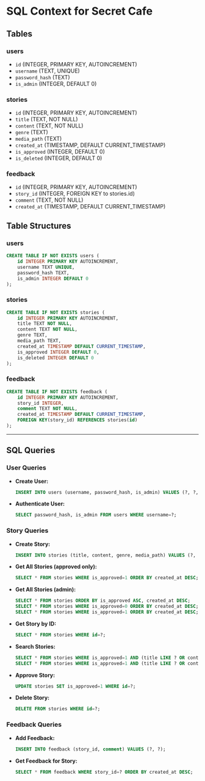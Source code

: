 # SQL Context for Secret Cafe

## Tables

### users
- `id` (INTEGER, PRIMARY KEY, AUTOINCREMENT)
- `username` (TEXT, UNIQUE)
- `password_hash` (TEXT)
- `is_admin` (INTEGER, DEFAULT 0)

### stories
- `id` (INTEGER, PRIMARY KEY, AUTOINCREMENT)
- `title` (TEXT, NOT NULL)
- `content` (TEXT, NOT NULL)
- `genre` (TEXT)
- `media_path` (TEXT)
- `created_at` (TIMESTAMP, DEFAULT CURRENT_TIMESTAMP)
- `is_approved` (INTEGER, DEFAULT 0)
- `is_deleted` (INTEGER, DEFAULT 0)

### feedback
- `id` (INTEGER, PRIMARY KEY, AUTOINCREMENT)
- `story_id` (INTEGER, FOREIGN KEY to stories.id)
- `comment` (TEXT, NOT NULL)
- `created_at` (TIMESTAMP, DEFAULT CURRENT_TIMESTAMP)

## Table Structures

### users
```sql
CREATE TABLE IF NOT EXISTS users (
    id INTEGER PRIMARY KEY AUTOINCREMENT,
    username TEXT UNIQUE,
    password_hash TEXT,
    is_admin INTEGER DEFAULT 0
);
```

### stories
```sql
CREATE TABLE IF NOT EXISTS stories (
    id INTEGER PRIMARY KEY AUTOINCREMENT,
    title TEXT NOT NULL,
    content TEXT NOT NULL,
    genre TEXT,
    media_path TEXT,
    created_at TIMESTAMP DEFAULT CURRENT_TIMESTAMP,
    is_approved INTEGER DEFAULT 0,
    is_deleted INTEGER DEFAULT 0
);
```

### feedback
```sql
CREATE TABLE IF NOT EXISTS feedback (
    id INTEGER PRIMARY KEY AUTOINCREMENT,
    story_id INTEGER,
    comment TEXT NOT NULL,
    created_at TIMESTAMP DEFAULT CURRENT_TIMESTAMP,
    FOREIGN KEY(story_id) REFERENCES stories(id)
);
```

---

## SQL Queries

### User Queries
- **Create User:**
  ```sql
  INSERT INTO users (username, password_hash, is_admin) VALUES (?, ?, ?);
  ```
- **Authenticate User:**
  ```sql
  SELECT password_hash, is_admin FROM users WHERE username=?;
  ```

### Story Queries
- **Create Story:**
  ```sql
  INSERT INTO stories (title, content, genre, media_path) VALUES (?, ?, ?, ?);
  ```
- **Get All Stories (approved only):**
  ```sql
  SELECT * FROM stories WHERE is_approved=1 ORDER BY created_at DESC;
  ```
- **Get All Stories (admin):**
  ```sql
  SELECT * FROM stories ORDER BY is_approved ASC, created_at DESC;
  SELECT * FROM stories WHERE is_approved=0 ORDER BY created_at DESC;
  SELECT * FROM stories WHERE is_approved=1 ORDER BY created_at DESC;
  ```
- **Get Story by ID:**
  ```sql
  SELECT * FROM stories WHERE id=?;
  ```
- **Search Stories:**
  ```sql
  SELECT * FROM stories WHERE is_approved=1 AND (title LIKE ? OR content LIKE ?);
  SELECT * FROM stories WHERE is_approved=1 AND (title LIKE ? OR content LIKE ?) AND genre=?;
  ```
- **Approve Story:**
  ```sql
  UPDATE stories SET is_approved=1 WHERE id=?;
  ```
- **Delete Story:**
  ```sql
  DELETE FROM stories WHERE id=?;
  ```

### Feedback Queries
- **Add Feedback:**
  ```sql
  INSERT INTO feedback (story_id, comment) VALUES (?, ?);
  ```
- **Get Feedback for Story:**
  ```sql
  SELECT * FROM feedback WHERE story_id=? ORDER BY created_at DESC;
  ```
